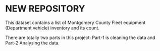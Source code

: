 # NEW REPOSITORY

This dataset contains a list of Montgomery County Fleet equipment (Department vehicle) inventory and its count.

There are totally two parts in this project:
  Part-1 is cleaning the data and
  Part-2 Analysing the data.
  
 
